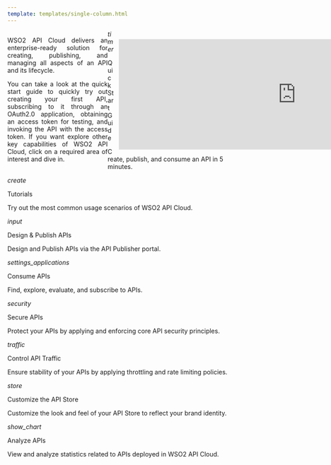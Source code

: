 ```yaml
---
template: templates/single-column.html
---
```

<link href="https://fonts.googleapis.com/icon?family=Material+Icons" rel="stylesheet">
<div>
    <div class="md-main md-content" style="float:left; width: 45%;  text-align:justify; max-height:100%; ">
        <p>WSO2 API Cloud delivers an enterprise-ready solution for creating, publishing, and managing all aspects of an API and its lifecycle.</p> 
        <p>You can take a look at the quick start guide to quickly try out creating your first API, subscribing to it through an OAuth2.0 application, obtaining an access token for testing, and invoking the API with the access token. If you want explore other key capabilities of WSO2 API Cloud, click on a required area of interest and dive in.</p>
    </div>
    <div class="md-main md-content " style="float:right; width: 55%; align:right;  flex-shrink: 0;min-width: 40%; max-height: 100%; max-width:50%; margin-left:10px; margin-top:20px">
        <iframe width="800" height="250" src="https://www.youtube.com/embed/DRefu9MIQs4" frameborder="0" allow="accelerometer; autoplay; encrypted-media; gyroscope; picture-in-picture" allowfullscreen></iframe>
    </div>
<div>
   <div class="content"> 
     <div class="card" onclick="location.href='get-started/quick-start-guide';">
		<div class="line"></div>
           	<div class="card-icon">
			<i class="material-icons md-36">timer</i>
		</div>
		<div class="card-content" >
			<p class="title">Quick Start Guide</p>
			<a href="http://www.google.com"></a>
			<p class="hint"> Create, publish, and consume an API in 5 minutes.</p>
      		</div>
		</div>
      <!-- card -->
      <div class="card" onclick="location.href='learn/tutorials/step-by-step-tutorials';">
            <div class="line"></div>
            <div class="card-icon"><i class="material-icons md-36">create</i></div>
            <div class="card-content">
                <p class="title">Tutorials</p>
                <p class="hint">Try out the most common usage scenarios of WSO2 API Cloud.</p>
             </div>
      </div>
      <!-- end card -->
      <!-- card -->
      <div class="card" onclick="location.href='learn/design-apis/overview-of-api-design-and-publishing';">
            <div class="line"></div>
            <div class="card-icon"><i class="material-icons md-36">input</i></div>
<div class="card-content">
            <div><p class="title">Design & Publish APIs</p></div>
            <p class="hint"> Design and Publish APIs via the API Publisher portal.</p>
      </div>
</div>
      <!-- end card -->
      <!-- card -->
      <div class="card" onclick="location.href='learn/consume-apis/overview-of-consuming-apis';">
            <div class="line"></div> 
            <div class="card-icon"><i class="material-icons md-36">settings_applications</i></div>
<div class="card-content">
            <p class="title">Consume APIs</p>
            <p class="hint">Find, explore, evaluate, and subscribe to APIs.</p>
      </div>
 </div>
      <!-- end card -->
 </div>
 <div class="content">
      <!-- end card -->
      <!-- end card -->
      <!-- card -->
   <!-- card -->
      <div class="card" onclick="location.href='learn/secure-apis/api-security-overview';">
	    <div class="line"></div>
            <div class="card-icon"><i class="material-icons md-36">security</i></div>
            <div class="card-content">
		<p class="title">Secure APIs</p>
		<p class="hint">Protect your APIs by applying and enforcing core API security principles.</p>
            </div>
      </div>
      <div class="card" onclick="location.href='learn/control-api-traffic/throttling-and-rate-limiting-overview';">
	    <div class="line"></div>
            <div class="card-icon"><i class="material-icons md-36">traffic</i></div>
            <div class="card-content">
		<p class="title">Control API Traffic</p>
		<p class="hint">Ensure stability of your APIs by applying throttling and rate limiting policies.</p>
            </div>
      </div>
        <!-- end card -->
      <!-- card -->
      <div class="card" onclick="location.href='customize/customize-the-api-store-theme';">
            <div class="line"></div>
            <div class="card-icon"><i class="material-icons md-36">store</i></div>
<div class="card-content">
            <div><p class="title">Customize the API Store</p></div>
            <p class="hint"> Customize the look and feel of your API Store to reflect your brand identity.</p>
      </div> 
</div>
      <!-- end card -->
      <!-- card -->
      <div class="card" onclick="location.href='learn/analyze-apis/analytics-overview';">
	    <div class="line"></div>
            <div class="card-icon"><i class="material-icons md-36">show_chart</i></div>
            <div class="card-content">
		<p class="title">Analyze APIs</p>
		<p class="hint">View and analyze statistics related to APIs deployed in WSO2 API Cloud.</p> 
            </div>
      </div>
      <!-- end card -->
  </div>
</div>

